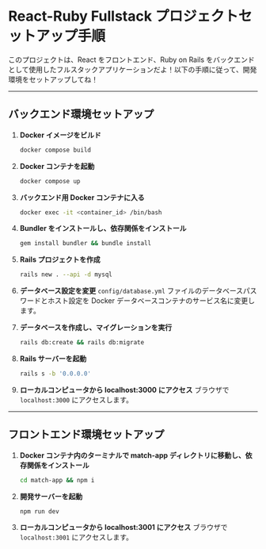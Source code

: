 # React-Ruby Fullstack プロジェクトセットアップ手順

このプロジェクトは、React をフロントエンド、Ruby on Rails をバックエンドとして使用したフルスタックアプリケーションだよ！以下の手順に従って、開発環境をセットアップしてね！

---

## バックエンド環境セットアップ

1. **Docker イメージをビルド**
   ```bash
   docker compose build
   ```

2. **Docker コンテナを起動**
   ```bash
   docker compose up
   ```

3. **バックエンド用 Docker コンテナに入る**
   ```bash
   docker exec -it <container_id> /bin/bash
   ```

4. **Bundler をインストールし、依存関係をインストール**
   ```bash
   gem install bundler && bundle install
   ```

5. **Rails プロジェクトを作成**
   ```bash
   rails new . --api -d mysql
   ```

6. **データベース設定を変更**
   `config/database.yml` ファイルのデータベースパスワードとホスト設定を Docker データベースコンテナのサービス名に変更します。

7. **データベースを作成し、マイグレーションを実行**
   ```bash
   rails db:create && rails db:migrate
   ```

8. **Rails サーバーを起動**
   ```bash
   rails s -b '0.0.0.0'
   ```

9. **ローカルコンピュータから localhost:3000 にアクセス**
   ブラウザで `localhost:3000` にアクセスします。

---

## フロントエンド環境セットアップ

1. **Docker コンテナ内のターミナルで match-app ディレクトリに移動し、依存関係をインストール**
   ```bash
   cd match-app && npm i
   ```

2. **開発サーバーを起動**
   ```bash
   npm run dev
   ```

3. **ローカルコンピュータから localhost:3001 にアクセス**
   ブラウザで `localhost:3001` にアクセスします。

